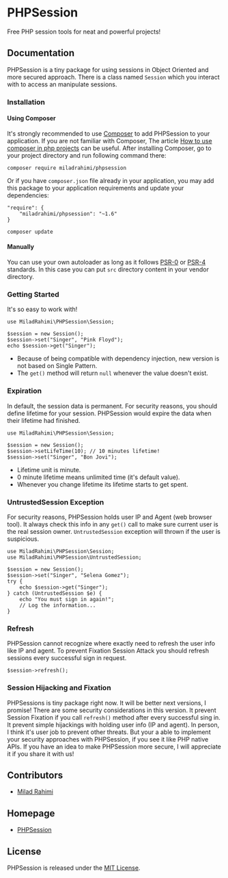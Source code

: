 # PHPSession
Free PHP session tools for neat and powerful projects!

## Documentation
PHPSession is a tiny package for using sessions in Object Oriented and more secured approach.
There is a class named `Session` which you interact with to access an manipulate sessions.


### Installation
#### Using Composer
It's strongly recommended to use [Composer](http://getcomposer.org) to add PHPSession to your application.
If you are not familiar with Composer, The article
[How to use composer in php projects](http://www.miladrahimi.com/blog/2015/04/12/how-to-use-composer-in-php-projects)
can be useful.
After installing Composer, go to your project directory and run following command there:
```
composer require miladrahimi/phpsession
```
Or if you have `composer.json` file already in your application,
you may add this package to your application requirements
and update your dependencies:
```
"require": {
    "miladrahimi/phpsession": "~1.6"
}
```
```
composer update
```
#### Manually
You can use your own autoloader as long as it follows [PSR-0](http://www.php-fig.org/psr/psr-0) or
[PSR-4](http://www.php-fig.org/psr/psr-4) standards.
In this case you can put `src` directory content in your vendor directory.

### Getting Started
It's so easy to work with!
```
use MiladRahimi\PHPSession\Session;

$session = new Session();
$session->set("Singer", "Pink Floyd");
echo $session->get("Singer");
```

*   Because of being compatible with dependency injection, new version is not based on Single Pattern.
*   The `get()` method will return `null` whenever the value doesn't exist.

### Expiration
In default, the session data is permanent.
For security reasons, you should define lifetime for your session.
PHPSession would expire the data when their lifetime had finished.
```
use MiladRahimi\PHPSession\Session;

$session = new Session();
$session->setLifeTime(10); // 10 minutes lifetime!
$session->set("Singer", "Bon Jovi");
```
*   Lifetime unit is minute.
*   0 minute lifetime means unlimited time (it's default value).
*   Whenever you change lifetime its lifetime starts to get spent.

### UntrustedSession Exception
For security reasons, PHPSession holds user IP and Agent (web browser tool).
It always check this info in any `get()` call to make sure current user is the real session owner.
`UntrustedSession` exception will thrown if the user is suspicious.
```
use MiladRahimi\PHPSession\Session;
use MiladRahimi\PHPSession\UntrustedSession;

$session = new Session();
$session->set("Singer", "Selena Gomez");
try {
    echo $session->get("Singer");
} catch (UntrustedSession $e) {
    echo "You must sign in again!";
    // Log the information...
}
```

### Refresh
PHPSession cannot recognize where exactly need to refresh the user info like IP and agent.
To prevent Fixation Session Attack you should refresh sessions every successful sign in request.
```
$session->refresh();
```

### Session Hijacking and Fixation
PHPSessions is tiny package right now.
It will be better next versions, I promise!
There are some security considerations in this version.
It prevent Session Fixation if you call `refresh()` method after every successful sing in.
It prevent simple hijackings with holding user info (IP and agent).
In person, I think it's user job to prevent other threats.
But your a able to implement your security approaches with PHPSession,
if you see it like PHP native APIs.
If you have an idea to make PHPSession more secure,
I will appreciate it if you share it with us!

## Contributors
*	[Milad Rahimi](http://miladrahimi.com)

## Homepage
*   [PHPSession](http://miladrahimi.github.io/phpsession)

## License
PHPSession is released under the [MIT License](http://opensource.org/licenses/mit-license.php).